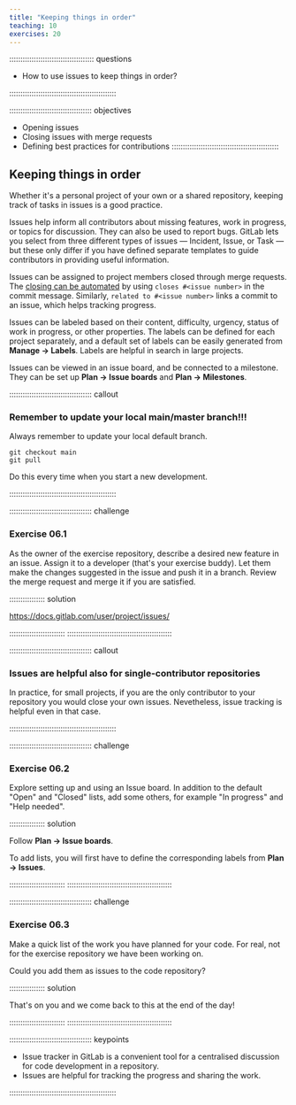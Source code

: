 ```yaml
---
title: "Keeping things in order"
teaching: 10
exercises: 20
---
```


:::::::::::::::::::::::::::::::::::::: questions

- How to use issues to keep things in order?

::::::::::::::::::::::::::::::::::::::::::::::::

::::::::::::::::::::::::::::::::::::: objectives

- Opening issues
- Closing issues with merge requests
- Defining best practices for contributions
::::::::::::::::::::::::::::::::::::::::::::::::

## Keeping things in order

Whether it's a personal project of your own or a shared repository, keeping track of tasks in issues is a good practice.

Issues help inform all contributors about missing features, work in progress, or topics for discussion. They can also be used to report bugs. GitLab lets you select from three different types of issues — Incident, Issue, or Task — but these only differ if you have defined separate templates to guide contributors in providing useful information. 

Issues can be assigned to project members closed through merge requests. The [closing can be automated](https://docs.gitlab.com/user/project/issues/managing_issues/#closing-issues-automatically) by using `closes #<issue number>` in the commit message. Similarly, `related to #<issue number>` links a commit to an issue, which helps tracking progress.

Issues can be labeled based on their content, difficulty, urgency, status of work in progress, or other properties. The labels can be defined for each project separately, and a default set of labels can be easily generated from **Manage -> Labels**. Labels are helpful in search in large projects.

Issues can be viewed in an issue board, and be connected to a milestone. They can be set up **Plan -> Issue boards** and **Plan -> Milestones**.






::::::::::::::::::::::::::::::::::::: callout
### Remember to update your local main/master branch!!!

Always remember to update your local default branch.

```
git checkout main
git pull
```

Do this every time when you start a new development.


::::::::::::::::::::::::::::::::::::::::::::::::




::::::::::::::::::::::::::::::::::::: challenge

### Exercise 06.1

As the owner of the exercise repository, describe a desired new feature in an issue.
Assign it to a developer (that's your exercise buddy).
Let them make the changes suggested in the issue and push it in a branch.
Review the merge request and merge it if you are satisfied.


:::::::::::::::: solution

https://docs.gitlab.com/user/project/issues/

:::::::::::::::::::::::::
:::::::::::::::::::::::::::::::::::::::::::::::


::::::::::::::::::::::::::::::::::::: callout
### Issues are helpful also for single-contributor repositories

In practice, for small projects, if you are the only contributor to your repository you would close your own issues. Nevetheless, issue tracking is helpful even in that case.


::::::::::::::::::::::::::::::::::::::::::::::::

::::::::::::::::::::::::::::::::::::: challenge

### Exercise 06.2

Explore setting up and using an Issue board. In addition to the default "Open" and "Closed" lists, add some others, for example "In progress" and "Help needed".


:::::::::::::::: solution

Follow **Plan -> Issue boards**.

To add lists, you will first have to define the corresponding labels from **Plan -> Issues**.



:::::::::::::::::::::::::
:::::::::::::::::::::::::::::::::::::::::::::::

::::::::::::::::::::::::::::::::::::: challenge

### Exercise 06.3

Make a quick list of the work you have planned for your code. For real, not for the exercise repository we have been working on.

Could you add them as issues to the code repository?

:::::::::::::::: solution

That's on you and we come back to this at the end of the day!

:::::::::::::::::::::::::
:::::::::::::::::::::::::::::::::::::::::::::::

::::::::::::::::::::::::::::::::::::: keypoints 

- Issue tracker in GitLab is a convenient tool for a centralised discussion for code development in a repository.
- Issues are helpful for tracking the progress and sharing the work.

::::::::::::::::::::::::::::::::::::::::::::::::